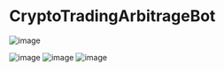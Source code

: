 # CryptoTradingArbitrageBot

![image](https://user-images.githubusercontent.com/106173671/178046697-49c25ca4-c34c-437b-8230-d8a425457993.png)

![image](https://user-images.githubusercontent.com/106173671/178046525-c26e73a7-604b-4c68-b35d-cb383fca0d94.png)
![image](https://user-images.githubusercontent.com/106173671/178046617-8eda5296-2a79-413a-b94f-e7c5106ff05c.png)
![image](https://user-images.githubusercontent.com/106173671/178046649-b1466097-9fc5-4b05-90f5-f4bd8a296ba7.png)
